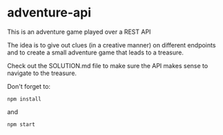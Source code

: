 # adventure-api
This is an adventure game played over a REST API

The idea is to give out clues (in a creative manner) on different endpoints and to create a small adventure game that leads to a treasure.

Check out the SOLUTION.md file to make sure the API makes sense to navigate to the treasure.


Don't forget to:

`````
npm install
`````

and

````
npm start
````